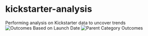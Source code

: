 # kickstarter-analysis
Performing analysis on Kickstarter data to uncover trends 
![Outcomes Based on Launch Date](https://user-images.githubusercontent.com/99419112/153696608-43b10a98-3653-4354-930f-667b314adb4d.png)
![Parent Category Outcomes](https://user-images.githubusercontent.com/99419112/153696610-40c9d793-2776-4349-bea1-044d4ba37b00.png)
